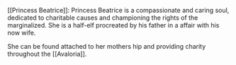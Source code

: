 [[Princess Beatrice]]: Princess Beatrice is a compassionate and caring soul, dedicated to charitable causes and championing the rights of the marginalized. She is a half-elf procreated by his father in a affair with his now wife.

She can be found attached to her mothers hip and providing charity throughout the [[Avaloria]].
